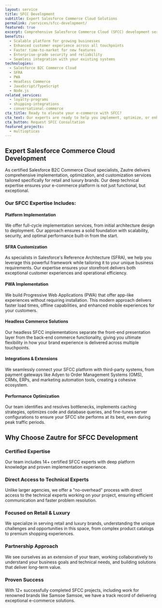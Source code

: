 ```yaml
---
layout: service
title: SFCC Development
subtitle: Expert Salesforce Commerce Cloud Solutions
permalink: /services/sfcc-development/
featured: true
excerpt: Comprehensive Salesforce Commerce Cloud (SFCC) development services for retail and luxury brands. From implementation to optimization, we deliver robust e-commerce solutions on Salesforce's powerful platform.
benefits:
  - Scalable platform for growing businesses
  - Enhanced customer experience across all touchpoints
  - Faster time-to-market for new features
  - Enterprise-grade security and reliability
  - Seamless integration with your existing systems
technologies:
  - Salesforce B2C Commerce Cloud
  - SFRA
  - PWA
  - Headless Commerce
  - JavaScript/TypeScript
  - Node.js
related_services:
  - loyalty-programs
  - shipping-integrations
  - conversational-commerce
cta_title: Ready to elevate your e-commerce with SFCC?
cta_text: Our experts are ready to help you implement, optimize, or enhance your Salesforce Commerce Cloud solution.
cta_button: Request SFCC Consultation
featured_projects:
  - multiopticas
---
```


## Expert Salesforce Commerce Cloud Development

As certified Salesforce B2C Commerce Cloud specialists, Zautre delivers comprehensive implementation, optimization, and customization services tailored specifically for retail and luxury brands. Our deep technical expertise ensures your e-commerce platform is not just functional, but exceptional.

### Our SFCC Expertise Includes:

#### Platform Implementation
We offer full-cycle implementation services, from initial architecture design to deployment. Our approach ensures a solid foundation with scalability, security, and optimal performance built-in from the start.

#### SFRA Customization
As specialists in Salesforce's Reference Architecture (SFRA), we help you leverage this powerful framework while tailoring it to your unique business requirements. Our expertise ensures your storefront delivers both exceptional customer experiences and operational efficiency.

#### PWA Implementation
We build Progressive Web Applications (PWA) that offer app-like experiences without requiring installation. This modern approach delivers faster load times, offline capabilities, and enhanced mobile experiences for your customers.

#### Headless Commerce Solutions
Our headless SFCC implementations separate the front-end presentation layer from the back-end commerce functionality, giving you ultimate flexibility in how your brand experience is delivered across multiple touchpoints.

#### Integrations & Extensions
We seamlessly connect your SFCC platform with third-party systems, from payment gateways like Adyen to Order Management Systems (OMS), CRMs, ERPs, and marketing automation tools, creating a cohesive ecosystem.

#### Performance Optimization
Our team identifies and resolves bottlenecks, implements caching strategies, optimizes code and database queries, and fine-tunes server configurations to ensure your SFCC site performs at its best, even during peak traffic periods.

## Why Choose Zautre for SFCC Development

### Certified Expertise
Our team includes 14+ certified SFCC experts with deep platform knowledge and proven implementation experience.

### Direct Access to Technical Experts
Unlike larger agencies, we offer a "no-overhead" process with direct access to the technical experts working on your project, ensuring efficient communication and faster problem resolution.

### Focused on Retail & Luxury
We specialize in serving retail and luxury brands, understanding the unique challenges and opportunities in this space, from complex product catalogs to premium shopping experiences.

### Partnership Approach
We see ourselves as an extension of your team, working collaboratively to understand your business goals and technical needs, and building solutions that deliver long-term value.

### Proven Success
With 12+ successfully completed SFCC projects, including work for renowned brands like Samsoe Samsoe, we have a track record of delivering exceptional e-commerce solutions.